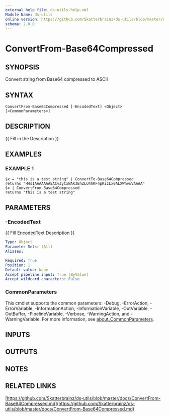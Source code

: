 ```yaml
---
external help file: ds-utils-help.xml
Module Name: ds-utils
online version: https://github.com/Skatterbrainz/ds-utils/blob/master/docs/ConvertFrom-Base64Compressed.md
schema: 2.0.0
---
```


# ConvertFrom-Base64Compressed

## SYNOPSIS
Convert string from Base64 compressed to ASCII

## SYNTAX

```
ConvertFrom-Base64Compressed [-EncodedText] <Object> [<CommonParameters>]
```

## DESCRIPTION
{{ Fill in the Description }}

## EXAMPLES

### EXAMPLE 1
```
$x = "this is a test string" | ConvertTo-Base64Compressed
returns "H4sIAAAAAAAEACvJyCxWAKJEhZLU4hKF4pKizLx0ALXWhvwVAAAA"
$x | ConvertFrom-Base64Compressed
returns "this is a test string"
```

## PARAMETERS

### -EncodedText
{{ Fill EncodedText Description }}

```yaml
Type: Object
Parameter Sets: (All)
Aliases:

Required: True
Position: 1
Default value: None
Accept pipeline input: True (ByValue)
Accept wildcard characters: False
```

### CommonParameters
This cmdlet supports the common parameters: -Debug, -ErrorAction, -ErrorVariable, -InformationAction, -InformationVariable, -OutVariable, -OutBuffer, -PipelineVariable, -Verbose, -WarningAction, and -WarningVariable. For more information, see [about_CommonParameters](http://go.microsoft.com/fwlink/?LinkID=113216).

## INPUTS

## OUTPUTS

## NOTES

## RELATED LINKS

[https://github.com/Skatterbrainz/ds-utils/blob/master/docs/ConvertFrom-Base64Compressed.md](https://github.com/Skatterbrainz/ds-utils/blob/master/docs/ConvertFrom-Base64Compressed.md)

